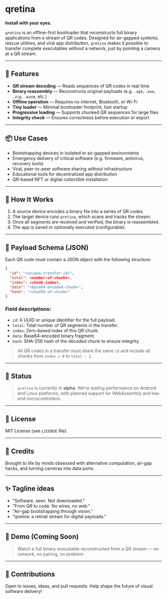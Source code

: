 # qretina

**Install with your eyes.**

`qretina` is an offline-first bootloader that reconstructs full binary applications from a stream of QR codes. Designed for air-gapped systems, rescue utilities, and viral app distribution, `qretina` makes it possible to transfer complete executables without a network, just by pointing a camera at a QR stream.

---

## 🚀 Features

* **QR stream decoding** — Reads sequences of QR codes in real time
* **Binary reassembly** — Reconstructs original payloads (e.g. `.apk`, `.exe`, `.zip`, `.wasm`, etc.)
* **Offline operation** — Requires no internet, Bluetooth, or Wi-Fi
* **Tiny loader** — Minimal bootloader footprint, fast startup
* **Progressive loading** — Supports chunked QR sequences for large files
* **Integrity check** — Ensures correctness before execution or export

---

## 📦 Use Cases

* Bootstrapping devices in isolated or air-gapped environments
* Emergency delivery of critical software (e.g. firmware, antivirus, recovery tools)
* Viral, peer-to-peer software sharing without infrastructure
* Educational tools for decentralized app distribution
* QR-based NFT or digital collectible installation

---

## 🔧 How It Works

1. A source device encodes a binary file into a series of QR codes.
2. The target device runs `qretina`, which scans and tracks the stream.
3. Once all segments are received and verified, the binary is reassembled.
4. The app is saved or optionally executed (configurable).

---

## 📐 Payload Schema (JSON)

Each QR code must contain a JSON object with the following structure:

```json
{
  "id": "<unique-transfer-id>",
  "total": <number-of-chunks>,
  "index": <chunk-index>,
  "data": "<base64-encoded-chunk>",
  "hash": "<sha256-of-chunk>"
}
```

### Field descriptions:

* `id`: A UUID or unique identifier for the full payload.
* `total`: Total number of QR segments in the transfer.
* `index`: Zero-based index of this QR chunk.
* `data`: Base64-encoded binary fragment.
* `hash`: SHA-256 hash of the decoded chunk to ensure integrity.

> All QR codes in a transfer must share the same `id` and include all chunks from `index = 0` to `total - 1`.

---

## 🧪 Status

> `qretina` is currently in **alpha**. We're testing performance on Android and Linux platforms, with planned support for WebAssembly and low-end microcontrollers.

---

## 📜 License

MIT License (see `LICENSE` file).

---

## 🧠 Credits

Brought to life by minds obsessed with alternative computation, air-gap hacks, and turning cameras into data ports.

---

## ✨ Tagline ideas

* "Software, seen. Not downloaded."
* "From QR to code. No wires, no web."
* "Air-gap bootstrapping through vision."
* "qretina: a retinal stream for digital payloads."

---

## 📸 Demo (Coming Soon)

> Watch a full binary executable reconstructed from a QR stream — no network, no pairing, no problem.

---

## 🤝 Contributions

Open to issues, ideas, and pull requests. Help shape the future of visual software delivery!
